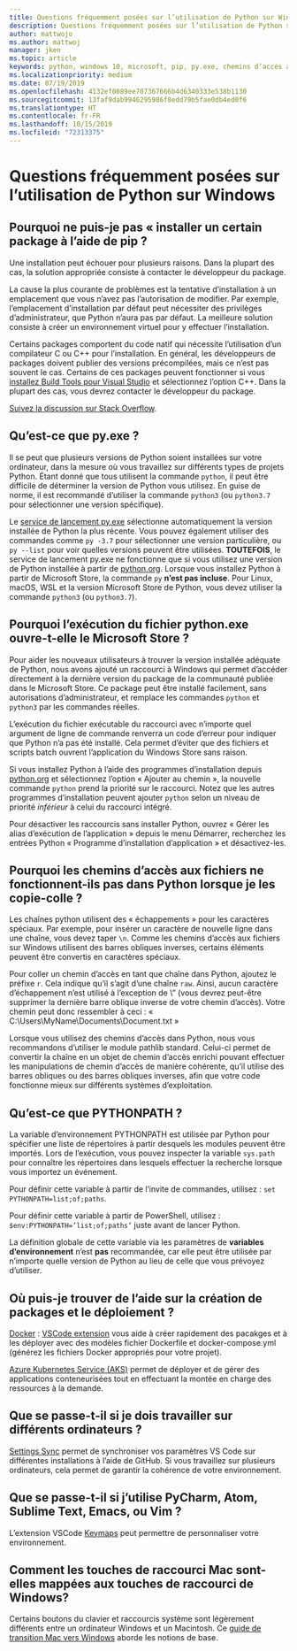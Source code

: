 ```yaml
---
title: Questions fréquemment posées sur l’utilisation de Python sur Windows
description: Questions fréquemment posées sur l’utilisation de Python sur Windows
author: mattwojo
ms.author: mattwoj
manager: jken
ms.topic: article
keywords: python, windows 10, microsoft, pip, py.exe, chemins d’accès aux fichiers, PYTHONPATH, déploiement python, création de package python
ms.localizationpriority: medium
ms.date: 07/19/2019
ms.openlocfilehash: 4132ef0089ee707367666b4d6340333e538b1130
ms.sourcegitcommit: 13faf9dab9946295986f8edd79b5fae0db4ed0f6
ms.translationtype: HT
ms.contentlocale: fr-FR
ms.lasthandoff: 10/15/2019
ms.locfileid: "72313375"
---
```

# <a name="frequently-asked-questions-about-using-python-on-windows"></a>Questions fréquemment posées sur l’utilisation de Python sur Windows

## <a name="why-cant-i-pip-install-a-certain-package"></a>Pourquoi ne puis-je pas « installer un certain package à l’aide de pip ?

Une installation peut échouer pour plusieurs raisons. Dans la plupart des cas, la solution appropriée consiste à contacter le développeur du package.

La cause la plus courante de problèmes est la tentative d’installation à un emplacement que vous n’avez pas l’autorisation de modifier. Par exemple, l’emplacement d’installation par défaut peut nécessiter des privilèges d’administrateur, que Python n’aura pas par défaut. La meilleure solution consiste à créer un environnement virtuel pour y effectuer l’installation.

Certains packages comportent du code natif qui nécessite l’utilisation d’un compilateur C ou C++ pour l’installation. En général, les développeurs de packages doivent publier des versions précompilées, mais ce n’est pas souvent le cas. Certains de ces packages peuvent fonctionner si vous [installez Build Tools pour Visual Studio](https://visualstudio.microsoft.com/downloads/#build-tools-for-visual-studio-2019) et sélectionnez l’option C++. Dans la plupart des cas, vous devrez contacter le développeur du package.

[Suivez la discussion sur Stack Overflow](https://stackoverflow.com/questions/4750806/how-do-i-install-pip-on-windows/12476379).

## <a name="what-is-pyexe"></a>Qu’est-ce que py.exe ?

Il se peut que plusieurs versions de Python soient installées sur votre ordinateur, dans la mesure où vous travaillez sur différents types de projets Python. Étant donné que tous utilisent la commande `python`, il peut être difficile de déterminer la version de Python vous utilisez. En guise de norme, il est recommandé d’utiliser la commande `python3` (ou `python3.7` pour sélectionner une version spécifique).

Le [service de lancement py.exe](https://docs.python.org/3/using/windows.html#launcher) sélectionne automatiquement la version installée de Python la plus récente. Vous pouvez également utiliser des commandes comme `py -3.7` pour sélectionner une version particulière, ou `py --list` pour voir quelles versions peuvent être utilisées. **TOUTEFOIS**, le service de lancement py.exe ne fonctionne que si vous utilisez une version de Python installée à partir de [python.org](https://www.python.org/downloads/windows/). Lorsque vous installez Python à partir de Microsoft Store, la commande `py` **n’est pas incluse**. Pour Linux, macOS, WSL et la version Microsoft Store de Python, vous devez utiliser la commande `python3` (ou `python3.7`).

## <a name="why-does-running-pythonexe-open-the-microsoft-store"></a>Pourquoi l’exécution du fichier python.exe ouvre-t-elle le Microsoft Store ?

Pour aider les nouveaux utilisateurs à trouver la version installée adéquate de Python, nous avons ajouté un raccourci à Windows qui permet d’accéder directement à la dernière version du package de la communauté publiée dans le Microsoft Store. Ce package peut être installé facilement, sans autorisations d’administrateur, et remplace les commandes `python` et `python3` par les commandes réelles.

L’exécution du fichier exécutable du raccourci avec n’importe quel argument de ligne de commande renverra un code d’erreur pour indiquer que Python n’a pas été installé. Cela permet d’éviter que des fichiers et scripts batch ouvrent l’application du Windows Store sans raison.

Si vous installez Python à l’aide des programmes d’installation depuis [python.org](https://www.python.org/downloads/windows/) et sélectionnez l’option « Ajouter au chemin », la nouvelle commande `python` prend la priorité sur le raccourci. Notez que les autres programmes d’installation peuvent ajouter `python` selon un niveau de priorité _inférieur_ à celui du raccourci intégré.

Pour désactiver les raccourcis sans installer Python, ouvrez « Gérer les alias d’exécution de l’application » depuis le menu Démarrer, recherchez les entrées Python « Programme d’installation d’application » et désactivez-les.

## <a name="why-dont-file-paths-work-in-python-when-i-copy-paste-them"></a>Pourquoi les chemins d’accès aux fichiers ne fonctionnent-ils pas dans Python lorsque je les copie-colle ?

Les chaînes python utilisent des « échappements » pour les caractères spéciaux. Par exemple, pour insérer un caractère de nouvelle ligne dans une chaîne, vous devez taper `\n`. Comme les chemins d’accès aux fichiers sur Windows utilisent des barres obliques inverses, certains éléments peuvent être convertis en caractères spéciaux.

Pour coller un chemin d’accès en tant que chaîne dans Python, ajoutez le préfixe `r`. Cela indique qu’il s’agit d’une chaîne `raw`. Ainsi, aucun caractère d’échappement n’est utilisé à l’exception de \” (vous devrez peut-être supprimer la dernière barre oblique inverse de votre chemin d’accès). Votre chemin peut donc ressembler à ceci : « C:\Users\MyName\Documents\Document.txt »

Lorsque vous utilisez des chemins d’accès dans Python, nous vous recommandons d’utiliser le module pathlib standard. Celui-ci permet de convertir la chaîne en un objet de chemin d’accès enrichi pouvant effectuer les manipulations de chemin d’accès de manière cohérente, qu’il utilise des barres obliques ou des barres obliques inverses, afin que votre code fonctionne mieux sur différents systèmes d’exploitation.

## <a name="what-is-pythonpath"></a>Qu’est-ce que PYTHONPATH ?

La variable d’environnement PYTHONPATH est utilisée par Python pour spécifier une liste de répertoires à partir desquels les modules peuvent être importés. Lors de l’exécution, vous pouvez inspecter la variable `sys.path` pour connaître les répertoires dans lesquels effectuer la recherche lorsque vous importez un événement.

Pour définir cette variable à partir de l’invite de commandes, utilisez : `set PYTHONPATH=list;of;paths`.

Pour définir cette variable à partir de PowerShell, utilisez : `$env:PYTHONPATH=’list;of;paths’` juste avant de lancer Python.

La définition globale de cette variable via les paramètres de **variables d’environnement** n’est **pas** recommandée, car elle peut être utilisée par n’importe quelle version de Python au lieu de celle que vous prévoyez d’utiliser.

## <a name="where-can-i-find-help-with-packaging-and-deployment"></a>Où puis-je trouver de l’aide sur la création de packages et le déploiement ?

[Docker](https://code.visualstudio.com/docs/azure/docker) : [VSCode extension](https://code.visualstudio.com/docs/azure/docker) vous aide à créer rapidement des pacakges et à les déployer avec des modèles fichier Dockerfile et docker-compose.yml (générez les fichiers Docker appropriés pour votre projet).

[Azure Kubernetes Service (AKS)](https://docs.microsoft.com/azure/aks/) permet de déployer et de gérer des applications conteneurisées tout en effectuant la montée en charge des ressources à la demande.

## <a name="what-if-i-need-to-work-across-different-machines"></a>Que se passe-t-il si je dois travailler sur différents ordinateurs ?

[Settings Sync](https://marketplace.visualstudio.com/items?itemName=Shan.code-settings-sync) permet de synchroniser vos paramètres VS Code sur différentes installations à l’aide de GitHub. Si vous travaillez sur plusieurs ordinateurs, cela permet de garantir la cohérence de votre environnement.

## <a name="what-if-im-used-to-using-pycharm-atom-sublime-text-emacs-or-vim"></a>Que se passe-t-il si j’utilise PyCharm, Atom, Sublime Text, Emacs, ou Vim ?

L’extension VSCode [Keymaps](https://marketplace.visualstudio.com/search?target=VSCode&category=Keymaps&sortBy=Downloads) peut permettre de personnaliser votre environnement.

## <a name="how-do-mac-shortcut-keys-map-to-windows-shortcut-keys"></a>Comment les touches de raccourci Mac sont-elles mappées aux touches de raccourci de Windows?

Certains boutons du clavier et raccourcis système sont légèrement différents entre un ordinateur Windows et un Macintosh. Ce [guide de transition Mac vers Windows](../dev-environment/mac-to-windows.md) aborde les notions de base.
